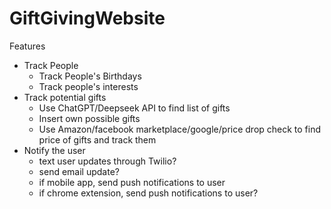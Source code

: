 # GiftGivingWebsite
Features
- Track People
  -   Track People's Birthdays
  -   Track people's interests
- Track potential gifts
  -   Use ChatGPT/Deepseek API to find list of gifts
  -   Insert own possible gifts
  -   Use Amazon/facebook marketplace/google/price drop check to find price of gifts and track them
- Notify the user
  -   text user updates through Twilio?
  -   send email update?
  -   if mobile app, send push notifications to user
  -   if chrome extension, send push notifications to user?

